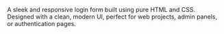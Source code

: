 A sleek and responsive login form built using pure HTML and CSS. 
Designed with a clean, modern UI, perfect for web projects, admin panels, or authentication pages.
